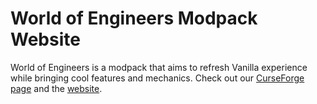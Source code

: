 # World of Engineers Modpack Website
World of Engineers is a modpack that aims to refresh Vanilla experience while bringing cool features and mechanics.
Check out our [CurseForge page](https://www.curseforge.com/minecraft/modpacks/world-of-engineers) and the [website](https://axolotlagatsuma.github.io/world-of-engineers).
